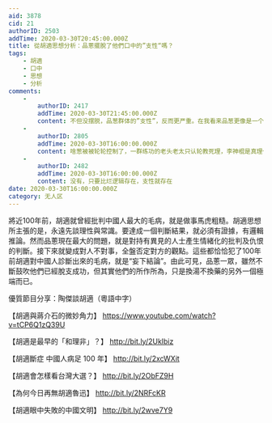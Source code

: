 ```yaml
---
aid: 3878
cid: 21
authorID: 2503
addTime: 2020-03-30T20:45:00.000Z
title: 從胡適思想分析：品蔥擺脫了他們口中的”支性“嗎？
tags:
    - 胡適
    - 口中
    - 思想
    - 分析
comments:
    -
        authorID: 2417
        addTime: 2020-03-30T21:45:00.000Z
        content: 不但没摆脱，品葱群体的”支性”，反而更严重。在我看来品葱更像是一个以通过极端思想搞群体狂热的伪邪教组织。
    -
        authorID: 2805
        addTime: 2020-03-30T16:00:00.000Z
        content: 啥葱被被轮轮控制了，一群练功的老头老太只认轮教死理，李神棍是真理化身，谁反对谁就是敌人，就要消灭。
    -
        authorID: 2482
        addTime: 2020-03-30T16:00:00.000Z
        content: 没有，只要比烂逻辑存在，支性就存在
date: 2020-03-30T16:00:00.000Z
category: 无人区
---
```


將近100年前，胡適就曾經批判中國人最大的毛病，就是做事馬虎粗糙。胡適思想所主張的是，永遠先談理性與常識。要達成一個判斷結果，就必須有證據，有邏輯推論。然而品蔥現在最大的問題，就是對持有異見的人士產生情緒化的批判及仇恨的判斷。接下來就變成對人不對事，全盤否定對方的觀點。這些都恰恰犯了100年前胡適對中國人診斷出來的毛病，就是“妄下結論”。由此可見，品蔥一眾，雖然不斷鼓吹他們已經脫支成功，但其實他們的所作所為，只是換湯不換藥的另外一個極端而已。

優質節目分享：陶傑談胡適（粵語中字）

【胡適與蔣介石的微妙角力】 https://www.youtube.com/watch?v=tCP6Q1zQ39U

【胡適是最早的「和理非」？】 http://bit.ly/2Uklbiz

【胡適斷症 中國人病足 100 年】 http://bit.ly/2xcWXit

【胡適會怎樣看台灣大選？】 http://bit.ly/2ObFZ9H

【為何今日再無胡適魯迅】 http://bit.ly/2NRFcKR

【胡適眼中失敗的中國文明】 http://bit.ly/2wve7Y9
